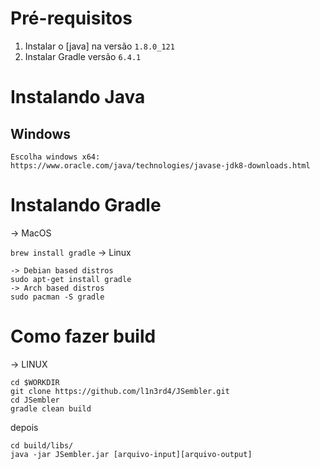 # Pré-requisitos
1. Instalar o [java] na versão `1.8.0_121`
2. Instalar Gradle versão `6.4.1`

# Instalando Java
## Windows
```
Escolha windows x64: 
https://www.oracle.com/java/technologies/javase-jdk8-downloads.html
```

# Instalando Gradle
-> MacOS

```brew install gradle```
-> Linux

```
-> Debian based distros
sudo apt-get install gradle
-> Arch based distros
sudo pacman -S gradle
```

# Como fazer build
-> LINUX
```
cd $WORKDIR
git clone https://github.com/l1n3rd4/JSembler.git
cd JSembler
gradle clean build
```
depois 
```
cd build/libs/ 
java -jar JSembler.jar [arquivo-input][arquivo-output]
```



